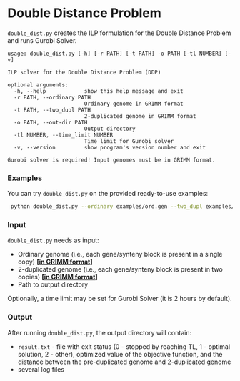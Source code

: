 # Double Distance Problem
`double_dist.py` creates the ILP formulation for the Double Distance Problem
and runs Gurobi Solver.  

```
usage: double_dist.py [-h] [-r PATH] [-t PATH] -o PATH [-tl NUMBER] [-v]

ILP solver for the Double Distance Problem (DDP)

optional arguments:
  -h, --help            show this help message and exit
  -r PATH, --ordinary PATH
                        Ordinary genome in GRIMM format
  -t PATH, --two_dupl PATH
                        2-duplicated genome in GRIMM format
  -o PATH, --out-dir PATH
                        Output directory
  -tl NUMBER, --time_limit NUMBER
                        Time limit for Gurobi solver
  -v, --version         show program's version number and exit

Gurobi solver is required! Input genomes must be in GRIMM format.
```

### Examples
You can try `double_dist.py` on the provided ready-to-use examples:

```bash
 python double_dist.py --ordinary examples/ord.gen --two_dupl examples/a.gen -o test/
```

### Input
`double_dist.py` needs as input:

- Ordinary genome (i.e., each gene/synteny block is present in a single copy) **[[in GRIMM format](http://grimm.ucsd.edu/GRIMM/grimm_instr.html)]** 
- 2-duplicated genome (i.e., each gene/synteny block is present in two copies) **[[in GRIMM format](http://grimm.ucsd.edu/GRIMM/grimm_instr.html)]**
- Path to output directory

Optionally, a time limit may be set for Gurobi Solver (it is 2 hours by default). 

### Output
After running `double_dist.py`, the output directory will contain:
- `result.txt` - file with exit status (0 - stopped by reaching TL, 1 - optimal solution, 2 - other),
optimized value of the objective function, and the distance between the
pre-duplicated genome and 2-duplicated genome
- several log files